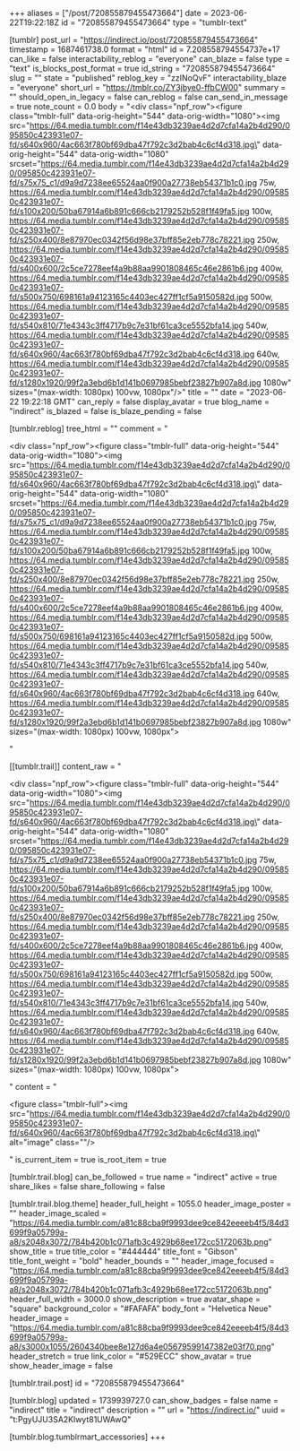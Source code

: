 +++
aliases = ["/post/720855879455473664"]
date = 2023-06-22T19:22:18Z
id = "720855879455473664"
type = "tumblr-text"

[tumblr]
post_url = "https://indirect.io/post/720855879455473664"
timestamp = 1687461738.0
format = "html"
id = 7.208558794554737e+17
can_like = false
interactability_reblog = "everyone"
can_blaze = false
type = "text"
is_blocks_post_format = true
id_string = "720855879455473664"
slug = ""
state = "published"
reblog_key = "zzINoQvF"
interactability_blaze = "everyone"
short_url = "https://tmblr.co/ZY3jbye0-ffbCW00"
summary = ""
should_open_in_legacy = false
can_reblog = false
can_send_in_message = true
note_count = 0.0
body = "<div class=\"npf_row\"><figure class=\"tmblr-full\" data-orig-height=\"544\" data-orig-width=\"1080\"><img src=\"https://64.media.tumblr.com/f14e43db3239ae4d2d7cfa14a2b4d290/095850c423931e07-fd/s640x960/4ac663f780bf69dba47f792c3d2bab4c6cf4d318.jpg\" data-orig-height=\"544\" data-orig-width=\"1080\" srcset=\"https://64.media.tumblr.com/f14e43db3239ae4d2d7cfa14a2b4d290/095850c423931e07-fd/s75x75_c1/d9a9d7238ee65524aa0f900a27738eb54371b1c0.jpg 75w, https://64.media.tumblr.com/f14e43db3239ae4d2d7cfa14a2b4d290/095850c423931e07-fd/s100x200/50ba67914a6b891c666cb2179252b528f1f49fa5.jpg 100w, https://64.media.tumblr.com/f14e43db3239ae4d2d7cfa14a2b4d290/095850c423931e07-fd/s250x400/8e87970ec0342f56d98e37bff85e2eb778c78221.jpg 250w, https://64.media.tumblr.com/f14e43db3239ae4d2d7cfa14a2b4d290/095850c423931e07-fd/s400x600/2c5ce7278eef4a9b88aa9901808465c46e2861b6.jpg 400w, https://64.media.tumblr.com/f14e43db3239ae4d2d7cfa14a2b4d290/095850c423931e07-fd/s500x750/698161a94123165c4403ec427ff1cf5a9150582d.jpg 500w, https://64.media.tumblr.com/f14e43db3239ae4d2d7cfa14a2b4d290/095850c423931e07-fd/s540x810/71e4343c3ff4717b9c7e31bf61ca3ce5552bfa14.jpg 540w, https://64.media.tumblr.com/f14e43db3239ae4d2d7cfa14a2b4d290/095850c423931e07-fd/s640x960/4ac663f780bf69dba47f792c3d2bab4c6cf4d318.jpg 640w, https://64.media.tumblr.com/f14e43db3239ae4d2d7cfa14a2b4d290/095850c423931e07-fd/s1280x1920/99f2a3ebd6b1d141b0697985bebf23827b907a8d.jpg 1080w\" sizes=\"(max-width: 1080px) 100vw, 1080px\"/></figure></div>"
title = ""
date = "2023-06-22 19:22:18 GMT"
can_reply = false
display_avatar = true
blog_name = "indirect"
is_blazed = false
is_blaze_pending = false

[tumblr.reblog]
tree_html = ""
comment = "<p><div class=\"npf_row\"><figure class=\"tmblr-full\" data-orig-height=\"544\" data-orig-width=\"1080\"><img src=\"https://64.media.tumblr.com/f14e43db3239ae4d2d7cfa14a2b4d290/095850c423931e07-fd/s640x960/4ac663f780bf69dba47f792c3d2bab4c6cf4d318.jpg\" data-orig-height=\"544\" data-orig-width=\"1080\" srcset=\"https://64.media.tumblr.com/f14e43db3239ae4d2d7cfa14a2b4d290/095850c423931e07-fd/s75x75_c1/d9a9d7238ee65524aa0f900a27738eb54371b1c0.jpg 75w, https://64.media.tumblr.com/f14e43db3239ae4d2d7cfa14a2b4d290/095850c423931e07-fd/s100x200/50ba67914a6b891c666cb2179252b528f1f49fa5.jpg 100w, https://64.media.tumblr.com/f14e43db3239ae4d2d7cfa14a2b4d290/095850c423931e07-fd/s250x400/8e87970ec0342f56d98e37bff85e2eb778c78221.jpg 250w, https://64.media.tumblr.com/f14e43db3239ae4d2d7cfa14a2b4d290/095850c423931e07-fd/s400x600/2c5ce7278eef4a9b88aa9901808465c46e2861b6.jpg 400w, https://64.media.tumblr.com/f14e43db3239ae4d2d7cfa14a2b4d290/095850c423931e07-fd/s500x750/698161a94123165c4403ec427ff1cf5a9150582d.jpg 500w, https://64.media.tumblr.com/f14e43db3239ae4d2d7cfa14a2b4d290/095850c423931e07-fd/s540x810/71e4343c3ff4717b9c7e31bf61ca3ce5552bfa14.jpg 540w, https://64.media.tumblr.com/f14e43db3239ae4d2d7cfa14a2b4d290/095850c423931e07-fd/s640x960/4ac663f780bf69dba47f792c3d2bab4c6cf4d318.jpg 640w, https://64.media.tumblr.com/f14e43db3239ae4d2d7cfa14a2b4d290/095850c423931e07-fd/s1280x1920/99f2a3ebd6b1d141b0697985bebf23827b907a8d.jpg 1080w\" sizes=\"(max-width: 1080px) 100vw, 1080px\"></figure></div></p>"

[[tumblr.trail]]
content_raw = "<p><div class=\"npf_row\"><figure class=\"tmblr-full\" data-orig-height=\"544\" data-orig-width=\"1080\"><img src=\"https://64.media.tumblr.com/f14e43db3239ae4d2d7cfa14a2b4d290/095850c423931e07-fd/s640x960/4ac663f780bf69dba47f792c3d2bab4c6cf4d318.jpg\" data-orig-height=\"544\" data-orig-width=\"1080\" srcset=\"https://64.media.tumblr.com/f14e43db3239ae4d2d7cfa14a2b4d290/095850c423931e07-fd/s75x75_c1/d9a9d7238ee65524aa0f900a27738eb54371b1c0.jpg 75w, https://64.media.tumblr.com/f14e43db3239ae4d2d7cfa14a2b4d290/095850c423931e07-fd/s100x200/50ba67914a6b891c666cb2179252b528f1f49fa5.jpg 100w, https://64.media.tumblr.com/f14e43db3239ae4d2d7cfa14a2b4d290/095850c423931e07-fd/s250x400/8e87970ec0342f56d98e37bff85e2eb778c78221.jpg 250w, https://64.media.tumblr.com/f14e43db3239ae4d2d7cfa14a2b4d290/095850c423931e07-fd/s400x600/2c5ce7278eef4a9b88aa9901808465c46e2861b6.jpg 400w, https://64.media.tumblr.com/f14e43db3239ae4d2d7cfa14a2b4d290/095850c423931e07-fd/s500x750/698161a94123165c4403ec427ff1cf5a9150582d.jpg 500w, https://64.media.tumblr.com/f14e43db3239ae4d2d7cfa14a2b4d290/095850c423931e07-fd/s540x810/71e4343c3ff4717b9c7e31bf61ca3ce5552bfa14.jpg 540w, https://64.media.tumblr.com/f14e43db3239ae4d2d7cfa14a2b4d290/095850c423931e07-fd/s640x960/4ac663f780bf69dba47f792c3d2bab4c6cf4d318.jpg 640w, https://64.media.tumblr.com/f14e43db3239ae4d2d7cfa14a2b4d290/095850c423931e07-fd/s1280x1920/99f2a3ebd6b1d141b0697985bebf23827b907a8d.jpg 1080w\" sizes=\"(max-width: 1080px) 100vw, 1080px\"></figure></div></p>"
content = "<p><figure class=\"tmblr-full\"><img src=\"https://64.media.tumblr.com/f14e43db3239ae4d2d7cfa14a2b4d290/095850c423931e07-fd/s640x960/4ac663f780bf69dba47f792c3d2bab4c6cf4d318.jpg\" alt=\"image\" class=\"\"/></figure></p>"
is_current_item = true
is_root_item = true

[tumblr.trail.blog]
can_be_followed = true
name = "indirect"
active = true
share_likes = false
share_following = false

[tumblr.trail.blog.theme]
header_full_height = 1055.0
header_image_poster = ""
header_image_scaled = "https://64.media.tumblr.com/a81c88cba9f9993dee9ce842eeeeb4f5/84d3699f9a05799a-a8/s2048x3072/784b420b1c071afb3c4929b68ee172cc5172063b.png"
show_title = true
title_color = "#444444"
title_font = "Gibson"
title_font_weight = "bold"
header_bounds = ""
header_image_focused = "https://64.media.tumblr.com/a81c88cba9f9993dee9ce842eeeeb4f5/84d3699f9a05799a-a8/s2048x3072/784b420b1c071afb3c4929b68ee172cc5172063b.png"
header_full_width = 3000.0
show_description = true
avatar_shape = "square"
background_color = "#FAFAFA"
body_font = "Helvetica Neue"
header_image = "https://64.media.tumblr.com/a81c88cba9f9993dee9ce842eeeeb4f5/84d3699f9a05799a-a8/s3000x1055/2604340bee8e127d6a4e05679599147382e03f70.png"
header_stretch = true
link_color = "#529ECC"
show_avatar = true
show_header_image = false

[tumblr.trail.post]
id = "720855879455473664"

[tumblr.blog]
updated = 1739939727.0
can_show_badges = false
name = "indirect"
title = "indirect"
description = ""
url = "https://indirect.io/"
uuid = "t:PgyUJU3SA2Klwyt81UWAwQ"

[tumblr.blog.tumblrmart_accessories]
+++
